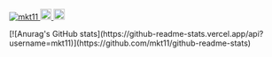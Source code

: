 <p align="left">
  <a href="https://github.com/mkt11/mkt11/">
    <img src="https://komarev.com/ghpvc/?username=mkt11" alt="mkt11" />
  </a>
  <a href="http://twitter.com/Akarino_TV">
    <img height="20" src="https://img.shields.io/twitter/follow/mkt11?label=Twitter&logo=twitter&style=flat" />
  </a>
  <a href="https://github.com/mkt11">
    <img height="20" src="https://img.shields.io/github/followers/mkt11?label=follow&logo=github&style=flat" />
  </a>
</p>
[![Anurag's GitHub stats](https://github-readme-stats.vercel.app/api?username=mkt11)](https://github.com/mkt11/github-readme-stats)
